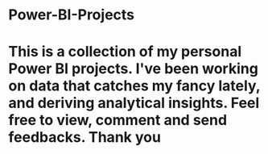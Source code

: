 # Power-BI-Projects
# This is a collection of my personal Power BI projects. I've been working on data that catches my fancy lately, and deriving analytical insights. Feel free to view, comment and send feedbacks. Thank you
